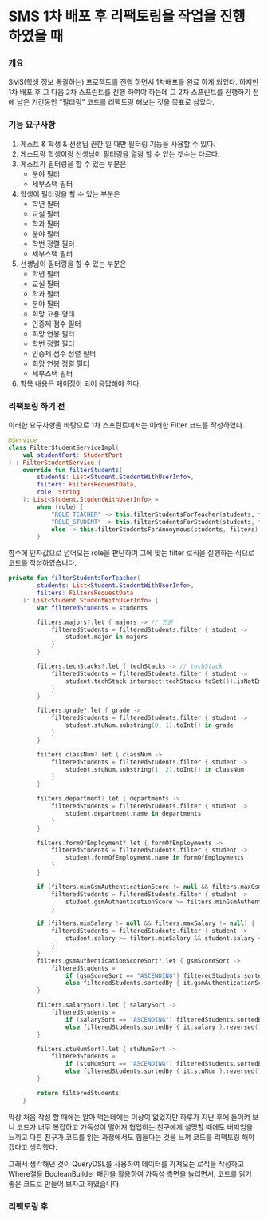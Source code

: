 # SMS 1차 배포 후 리팩토링을 작업을 진행 하였을 때

### 개요

SMS(학생 정보 통괄하는) 프로젝트를 진행 하면서 1차배포를 완료 하게 되었다. 하지만 1차 배포 후 그 다음 2차 스프린트를 진행 하여야 하는데 그 2차 스프린트를 진행하기 전에 남은 기간동안 "필터링" 코드를 리팩토링 해보는 것을 목표로 삼았다.



### 기능 요구사항

1. 게스트 & 학생 & 선생님 권한 일 때만 필터링 기능을 사용할 수 있다.
2. 게스트랑 학생이랑 선생님이 필터링을 열람 할 수 있는 갯수는 다르다.
3. 게스트가 필터링을 할 수 있는 부분은
   * 분야 필터
   *     세부스택 필터
4. 학생이 필터링을 할 수 있는 부분은
   * 학년 필터
   * 교실 필터
   * 학과 필터
   * 분야 필터
   * 학번 정렬 필터
   * 세부스택 필터
5. 선생님이 필터링을 할 수 있는 부분은
   * 학년 필터
   * 교실 필터
   * 학과 필터
   * 분야 필터
   * 희망 고용 형태
   * 인증제 점수 필터
   * 희망 연봉 필터
   * 학번 정렬 필터
   * 인증제 점수 정렬 필터
   * 희망 연봉 정렬 필터
   * 세부스택 필터
6. 항목 내용은 페이징이 되어 응답해야 한다.

### 리팩토링 하기 전

이러한 요구사항을 바탕으로 1차 스프린트에서는 이러한 Filter 코드를 작성하였다.

```kotlin
@Service
class FilterStudentServiceImpl(
    val studentPort: StudentPort
) : FilterStudentService {
    override fun filterStudents(
        students: List<Student.StudentWithUserInfo>,
        filters: FiltersRequestData,
        role: String
    ): List<Student.StudentWithUserInfo> =
        when (role) {
            "ROLE_TEACHER" -> this.filterStudentsForTeacher(students, filters)
            "ROLE_STUDENT" -> this.filterStudentsForStudent(students, filters)
            else -> this.filterStudentsForAnonymous(students, filters)
        }
```

함수에 인자값으로 넘어오는 role을 판단하여 그에 맞는 filter 로직을 실행하는 식으로 코드를 작성하였습니다.

```kotlin
private fun filterStudentsForTeacher(
        students: List<Student.StudentWithUserInfo>,
        filters: FiltersRequestData
    ): List<Student.StudentWithUserInfo> {
        var filteredStudents = students

        filters.majors?.let { majors -> // 전공
            filteredStudents = filteredStudents.filter { student ->
                student.major in majors
            }
        }

        filters.techStacks?.let { techStacks -> // techStack
            filteredStudents = filteredStudents.filter { student ->
                student.techStack.intersect(techStacks.toSet()).isNotEmpty()
            }
        }

        filters.grade?.let { grade ->
            filteredStudents = filteredStudents.filter { student ->
                student.stuNum.substring(0, 1).toInt() in grade
            }
        }

        filters.classNum?.let { classNum ->
            filteredStudents = filteredStudents.filter { student ->
                student.stuNum.substring(1, 2).toInt() in classNum
            }
        }

        filters.department?.let { departments ->
            filteredStudents = filteredStudents.filter { student ->
                student.department.name in departments
            }
        }

        filters.formOfEmployment?.let { formOfEmployments ->
            filteredStudents = filteredStudents.filter { student ->
                student.formOfEmployment.name in formOfEmployments
            }
        }

        if (filters.minGsmAuthenticationScore != null && filters.maxGsmAuthenticationScore != null)
            filteredStudents = filteredStudents.filter { student ->
                student.gsmAuthenticationScore >= filters.minGsmAuthenticationScore && student.gsmAuthenticationScore <= filters.maxGsmAuthenticationScore
            }

        if (filters.minSalary != null && filters.maxSalary != null) {
            filteredStudents = filteredStudents.filter { student ->
                student.salary >= filters.minSalary && student.salary <= filters.maxSalary
            }
        }
        filters.gsmAuthenticationScoreSort?.let { gsmScoreSort ->
            filteredStudents =
                if (gsmScoreSort == "ASCENDING") filteredStudents.sortedBy { it.gsmAuthenticationScore }
                else filteredStudents.sortedBy { it.gsmAuthenticationScore }.reversed()
        }

        filters.salarySort?.let { salarySort ->
            filteredStudents =
                if (salarySort == "ASCENDING") filteredStudents.sortedBy { it.salary }
                else filteredStudents.sortedBy { it.salary }.reversed()
        }

        filters.stuNumSort?.let { stuNumSort ->
            filteredStudents =
                if (stuNumSort == "ASCENDING") filteredStudents.sortedBy { it.stuNum }
                else filteredStudents.sortedBy { it.stuNum }.reversed()
        }

        return filteredStudents
    }
```

막상 처음 작성 할 때에는 알아 먹는데에는 이상이 없었지만 하루가 지난 후에 돌이켜 보니 코드가 너무 복잡하고 가독성이 떨어져 협업하는 친구에게 설명할 때에도 버벅임을 느끼고 다른 친구가 코드를 읽는 과정에서도 힘들다는 것을 느껴 코드를 리팩토링 해야겠다고 생각했다.



그래서 생각해낸 것이 QueryDSL를 사용하여 데이터를 가져오는 로직을 작성하고 Where절을 BooleanBuilder 패턴을 활용하여 가독성 측면을 늘리면서, 코드를 읽기 좋은 코드로 만들어 보자고 하였습니다.



### 리팩토링 후
